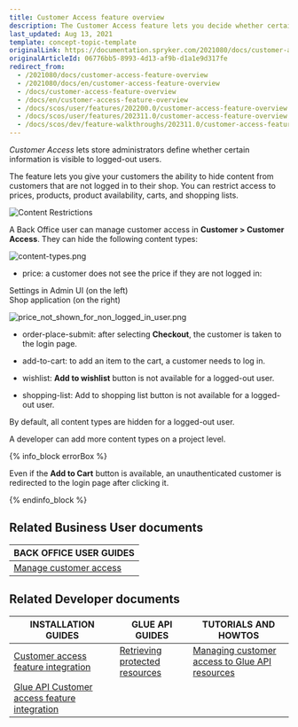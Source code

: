 ```yaml
---
title: Customer Access feature overview
description: The Customer Access feature lets you decide whether certain information is visible to logged out users or not
last_updated: Aug 13, 2021
template: concept-topic-template
originalLink: https://documentation.spryker.com/2021080/docs/customer-access-feature-overview
originalArticleId: 06776bb5-8993-4d13-af9b-d1a1e9d317fe
redirect_from:
  - /2021080/docs/customer-access-feature-overview
  - /2021080/docs/en/customer-access-feature-overview
  - /docs/customer-access-feature-overview
  - /docs/en/customer-access-feature-overview
  - /docs/scos/user/features/202200.0/customer-access-feature-overview.html
  - /docs/scos/user/features/202311.0/customer-access-feature-overview.html
  - /docs/scos/dev/feature-walkthroughs/202311.0/customer-access-feature-walkthrough.html
---
```


_Customer Access_ lets store administrators define whether certain information is visible to logged-out users.

The feature lets you give your customers the ability to hide content from customers that are not logged in to their shop. You can restrict access to prices, products, product availability, carts, and shopping lists.

![Content Restrictions](https://spryker.s3.eu-central-1.amazonaws.com/docs/Features/Company+Account+Management/Hide+Content+from+Logged+out+Users/Hide+Content+from+Logged+out+Users/Content+restrictions.png)


A Back Office user can manage customer access in **Customer&nbsp;<span aria-label="and then">></span> Customer Access**. They can hide the following content types:

![content-types.png](https://spryker.s3.eu-central-1.amazonaws.com/docs/Features/Company+Account+Management/Hide+Content+from+Logged+out+Users/Hide+Content+from+Logged+out+Users+Overview/content-types.png)

* price: a customer does not see the price if they are not logged in:

Settings in Admin UI (on the left)
<br>Shop application (on the right)

![price_not_shown_for_non_logged_in_user.png](https://spryker.s3.eu-central-1.amazonaws.com/docs/Features/Company+Account+Management/Hide+Content+from+Logged+out+Users/Hide+Content+from+Logged+out+Users+Overview/price_not_shown_for_non_logged_in_user.png)

* order-place-submit: after selecting **Checkout**, the customer is taken to the login page.

* add-to-cart: to add an item to the cart, a customer needs to log in.

* wishlist: **Add to wishlist** button is not available for a logged-out user.

* shopping-list: Add to shopping list button is not available for a logged-out user.

By default, all content types are hidden for a logged-out user.

A developer can add more content types on a project level.

{% info_block errorBox %}

Even if the **Add to Cart** button is available, an unauthenticated customer is redirected to the login page after clicking it.

{% endinfo_block %}

## Related Business User documents

|BACK OFFICE USER GUIDES|
|---|
| [Manage customer access](/docs/pbc/all/customer-relationship-management/{{page.version}}/base-shop/manage-in-the-back-office/manage-customer-access.html) |

## Related Developer documents

|INSTALLATION GUIDES | GLUE API GUIDES | TUTORIALS AND HOWTOS |
|---------|---------|---------|
| [Customer access feature integration](/docs/pbc/all/customer-relationship-management/{{page.version}}/base-shop/install-and-upgrade/install-features/install-the-customer-access-feature.html) | [Retrieving protected resources](/docs/pbc/all/identity-access-management/{{page.version}}/manage-using-glue-api/glue-api-retrieve-protected-resources.html)  | [Managing customer access to Glue API resources](/docs/scos/dev/tutorials-and-howtos/howtos/glue-api-howtos/managing-customer-access-to-glue-api-resources.html) |
| [Glue API Customer access feature integration](/docs/pbc/all/identity-access-management/{{page.version}}/install-and-upgrade/install-the-customer-access-glue-api.html) | | |
